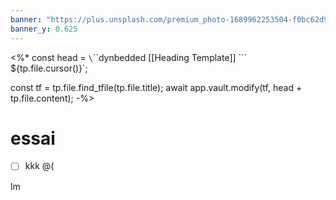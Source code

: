 ```yaml
---
banner: "https://plus.unsplash.com/premium_photo-1689962253504-f0bc62d96573?ixlib=rb-4.0.3&ixid=M3wxMjA3fDB8MHxwaG90by1wYWdlfHx8fGVufDB8fHx8fA%3D%3D&auto=format&fit=crop&w=1974&q=80"
banner_y: 0.625
---
```

<%*
const head = `\`\`\`dynbedded
[[Heading Template]]
\`\`\`
${tp.file.cursor()}`;

const tf = tp.file.find_tfile(tp.file.title);
await app.vault.modify(tf, head + tp.file.content);
-%>

# essai


- [ ] kkk @(

lm